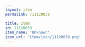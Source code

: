 ```yaml
---
layout: item
permalink: /11120039

title: Item
id: 11120039
item_name: 'Unknown'
icon_url: 'item/icon/11120039.png'
---
```

